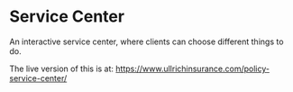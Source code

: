 # Service Center
An interactive service center, where clients can choose different things to do.

The live version of this is at: https://www.ullrichinsurance.com/policy-service-center/
